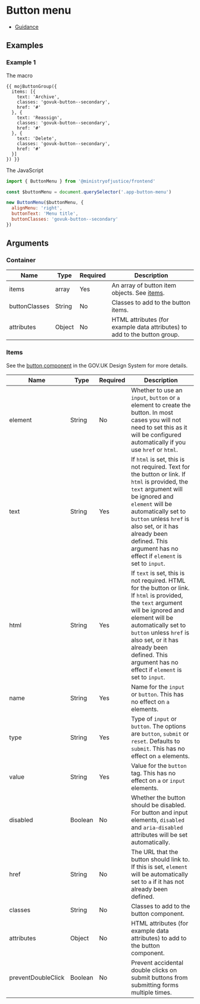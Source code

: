 # Button menu

- [Guidance](https://design-patterns.service.justice.gov.uk/components/button-menu)

## Examples

### Example 1

The macro

```njk
{{ mojButtonGroup({
  items: [{
    text: 'Archive',
    classes: 'govuk-button--secondary',
    href: '#'
  }, {
    text: 'Reassign',
    classes: 'govuk-button--secondary',
    href: '#'
  }, {
    text: 'Delete',
    classes: 'govuk-button--secondary',
    href: '#'
  }]
}) }}
```

The JavaScript

```mjs
import { ButtonMenu } from '@ministryofjustice/frontend'

const $buttonMenu = document.querySelector('.app-button-menu')

new ButtonMenu($buttonMenu, {
  alignMenu: 'right',
  buttonText: 'Menu title',
  buttonClasses: 'govuk-button--secondary'
})
```

## Arguments

### Container

| Name          | Type   | Required | Description                                                               |
| ------------- | ------ | -------- | ------------------------------------------------------------------------- |
| items         | array  | Yes      | An array of button item objects. See [items](#items).                     |
| buttonClasses | String | No       | Classes to add to the button items.                                       |
| attributes    | Object | No       | HTML attributes (for example data attributes) to add to the button group. |

### Items

See the [button component](https://design-system.service.gov.uk/components/button/) in the GOV.UK Design System for more details.

| Name               | Type    | Required | Description                                                                                                                                                                                                                                                                                                |
| ------------------ | ------- | -------- | ---------------------------------------------------------------------------------------------------------------------------------------------------------------------------------------------------------------------------------------------------------------------------------------------------------- |
| element            | String  | No       | Whether to use an `input`, `button` or `a` element to create the button. In most cases you will not need to set this as it will be configured automatically if you use `href` or `html`.                                                                                                                   |
| text               | String  | Yes      | If `html` is set, this is not required. Text for the button or link. If `html` is provided, the `text` argument will be ignored and `element` will be automatically set to `button` unless `href` is also set, or it has already been defined. This argument has no effect if `element` is set to `input`. |
| html               | String  | Yes      | If `text` is set, this is not required. HTML for the button or link. If `html` is provided, the `text` argument will be ignored and element will be automatically set to `button` unless `href` is also set, or it has already been defined. This argument has no effect if `element` is set to `input`.   |
| name               | String  | Yes      | Name for the `input` or `button`. This has no effect on `a` elements.                                                                                                                                                                                                                                      |
| type               | String  | Yes      | Type of `input` or `button`. The options are `button`, `submit` or `reset`. Defaults to `submit`. This has no effect on `a` elements.                                                                                                                                                                      |
| value              | String  | Yes      | Value for the `button` tag. This has no effect on `a` or `input` elements.                                                                                                                                                                                                                                 |
| disabled           | Boolean | No       | Whether the button should be disabled. For button and input elements, `disabled` and `aria-disabled` attributes will be set automatically.                                                                                                                                                                 |
| href               | String  | No       | The URL that the button should link to. If this is set, `element` will be automatically set to `a` if it has not already been defined.                                                                                                                                                                     |
| classes            | String  | No       | Classes to add to the button component.                                                                                                                                                                                                                                                                    |
| attributes         | Object  | No       | HTML attributes (for example data attributes) to add to the button component.                                                                                                                                                                                                                              |
| preventDoubleClick | Boolean | No       | Prevent accidental double clicks on submit buttons from submitting forms multiple times.                                                                                                                                                                                                                   |
